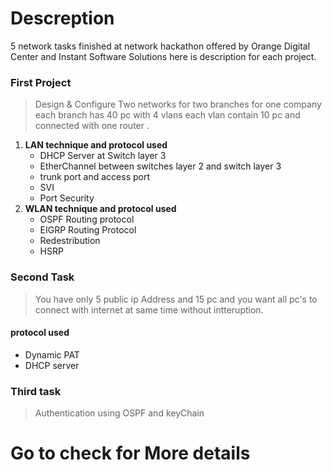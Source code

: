 # Descreption
 5 network tasks finished at network hackathon offered by Orange Digital Center and Instant Software Solutions here is description for each project. 
 ### First Project
 >Design & Configure Two networks for two branches for one company each branch has 40 pc with 4 vlans each vlan contain 10 pc and connected with one router . 
  1. **LAN technique and protocol used** 
      - DHCP Server at Switch layer 3                    
      - EtherChannel between switches layer 2 and switch layer 3
      - trunk port and access port                       
      - SVI 
      - Port Security 
  2. **WLAN technique and protocol used**
      - OSPF Routing protocol                             
      - EIGRP Routing Protocol 
      - Redestribution                                    
      - HSRP 
 ### Second Task 
 >You have only 5 public ip Address and 15 pc and you want all pc's to connect with internet at same time without intteruption.
 #### protocol used
 - Dynamic PAT 
 - DHCP server 
 ### Third task 
 >Authentication using OSPF and keyChain
 
 # Go to check for More details #
      
   
